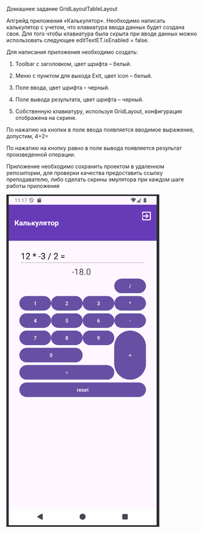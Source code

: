 Домашнее задание GridLayoutTableLayout

Апгрейд приложения «Калькулятор».
Необходимо написать калькулятор с учетом, что клавиатура ввода данных будет создана своя. 
Для того чтобы клавиатура была скрыта при вводе данных можно использовать следующее 
editTextET.isEnabled = false.

Для написания приложения необходимо создать:

1. Toolbar с заголовком, цвет шрифта – белый.

2. Меню с пунктом для выхода Exit, цвет icon – белый.

3. Поле ввода, цвет шрифта – черный.

4. Поле вывода результата, цвет шрифта – черный.

5. Собственную клавиатуру, используя GridLayout, конфигурация отображена на скрине.

По нажатию на кнопки в поле ввода появляется вводимое выражение, допустим, 4+2=

По нажатию на кнопку равно в поле вывода появляется результат произведенной операции.


Приложение необходимо сохранить проектом в удаленном репозитории, для проверки качества 
предоставить ссылку преподавателю, либо сделать скрины эмулятора при каждом шаге работы приложения

![images](images/image.png)